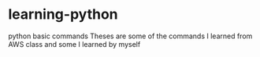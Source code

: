 # learning-python
python basic commands 
Theses are some of the commands I learned from AWS class and some I learned by myself
